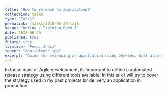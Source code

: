 ```yaml
---
title: "How to release an application?"
collection: talks
type: "Talks"
permalink: /talks/2018-06-29-talk
venue: "Online / Training Room 7"
date: 2018-06-29
published: true
future: true
location: "Pune, India"
teaser: "app-release.jpg"
excerpt: "Guide for releasing an application using Jenkins. Will also cover CI, CD, Automation etc."
---
```


In these days of Agile development, its important to define a automated release strategy using different tools available. 
In this talk I will try to cover the strategy used in my past projects for delivery an application in production